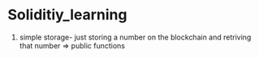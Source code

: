 # Soliditiy_learning
1. simple storage- just storing a number on the blockchain and retriving that number => public functions
